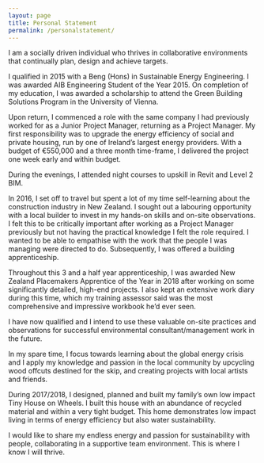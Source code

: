 ```yaml
---
layout: page
title: Personal Statement
permalink: /personalstatement/
---
```


I am a socially driven individual who thrives in collaborative environments that continually plan, design and achieve targets. 

I qualified in 2015 with a Beng (Hons) in Sustainable Energy Engineering. I was awarded AIB Engineering Student of the Year 2015. On completion of my education, I was awarded a scholarship to attend the Green Building Solutions Program in the University of Vienna. 

Upon return, I commenced a role with the same company I had previously worked for as a Junior Project Manager, returning as a Project Manager. My first responsibility was to upgrade the energy efficiency of social and private housing, run by one of Ireland’s largest energy providers.  With a budget of €550,000 and a three month time-frame, I delivered the project one week early and within budget.

During the evenings, I attended night courses to upskill in Revit and Level 2 BIM.

In 2016, I set off to travel but spent a lot of my time self-learning about the construction industry in New Zealand. I sought out a labouring opportunity with a local builder to invest in my hands-on skills and on-site observations. I felt this to be critically important after working as a Project Manager previously but not having the practical knowledge I felt the role required. I wanted to be able to empathise with the work that the people I was managing were directed to do. Subsequently, I was offered a building apprenticeship. 

Throughout this 3 and a half year apprenticeship, I was awarded New Zealand Placemakers Apprentice of the Year in 2018 after working on some significantly detailed, high-end projects. I also kept an extensive work diary during this time, which my training assessor said was the most comprehensive and impressive workbook he’d ever seen.

I have now qualified and I intend to use these valuable on-site practices and observations for successful environmental consultant/management work in the future. 

In my spare time, I focus towards learning about the global energy crisis and I apply my knowledge and passion in the local community by upcycling wood offcuts destined for the skip, and creating projects with local artists and friends. 

During 2017/2018, I designed, planned and built my family’s own low impact Tiny House on Wheels. I built this house with an abundance of recycled material and within a very tight budget. This home demonstrates low impact living in terms of energy efficiency but also water sustainability. 

I would like to share my endless energy and passion for sustainability with people, collaborating in a supportive team environment. This is where I know I will thrive.

